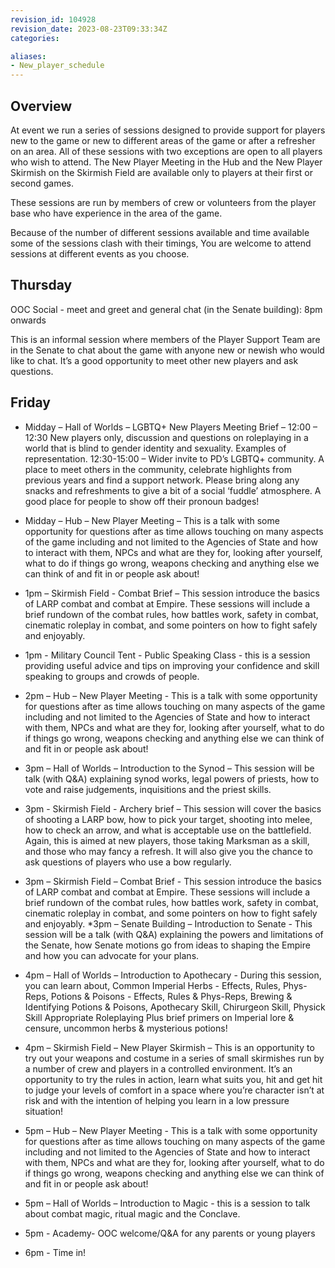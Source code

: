 ```yaml
---
revision_id: 104928
revision_date: 2023-08-23T09:33:34Z
categories:

aliases:
- New_player_schedule
---
```



## Overview
At event we run a series of sessions designed to provide support for players new to the game or new to different areas of the game or after a refresher on an area. All of these sessions with two exceptions are open to all players who wish to attend. The New Player Meeting in the Hub and the New Player Skirmish on the Skirmish Field are available only to players at their first or second games.

These sessions are run by members of crew or volunteers from the player base who have experience in the area of the game.

Because of the number of different sessions available and time available some of the sessions clash with their timings, You are welcome to attend sessions at different events as you choose.

## Thursday
OOC Social - meet and greet and general chat (in the Senate building): 8pm onwards

This is an informal session where members of the Player Support Team are in the Senate to chat about the game with anyone new or newish who would like to chat. It’s a good opportunity to meet other new players and ask questions.

## Friday

* Midday – Hall of Worlds – LGBTQ+ New Players Meeting Brief – 12:00 – 12:30 New players only, discussion and questions on roleplaying in a world that is blind to gender identity and sexuality. Examples of representation. 12:30-15:00 – Wider invite to PD’s LGBTQ+ community.  A place to meet others in the community, celebrate highlights from previous years and find a support network. Please bring along any snacks and refreshments to give a bit of a social ‘fuddle’ atmosphere. A good place for people to show off their pronoun badges!

* Midday – Hub – New Player Meeting – This is a talk with some opportunity for questions after as time allows touching on many aspects of the game including and not limited to the Agencies of State and how to interact with them, NPCs and what are they for, looking after yourself, what to do if things go wrong, weapons checking and anything else we can think of and fit in or people ask about!

* 1pm – Skirmish Field - Combat Brief – This session introduce the basics of LARP combat and combat at Empire. These sessions will include a brief rundown of the combat rules, how battles work, safety in combat, cinematic roleplay in combat, and some pointers on how to fight safely and enjoyably.
* 1pm - Military Council Tent - Public Speaking Class -  this is a session providing useful advice and tips on improving your confidence and skill speaking to groups and crowds of people.

* 2pm – Hub – New Player Meeting  - This is a talk with some opportunity for questions after as time allows touching on many aspects of the game including and not limited to the Agencies of State and how to interact with them, NPCs and what are they for, looking after yourself, what to do if things go wrong, weapons checking and anything else we can think of and fit in or people ask about!

* 3pm – Hall of Worlds – Introduction to the Synod  – This session will be talk (with Q&A) explaining synod works, legal powers of priests, how to vote and raise judgements, inquisitions and the priest skills.
* 3pm - Skirmish Field - Archery brief  – This session will cover the basics of shooting a LARP bow, how to pick your target, shooting into melee, how to check an arrow, and what is acceptable use on the battlefield. Again, this is aimed at new players, those taking Marksman as a skill, and those who may fancy a refresh. It will also give you the chance to ask questions of players who use a bow regularly.
* 3pm – Skirmish Field – Combat Brief  - This session introduce the basics of LARP combat and combat at Empire. These sessions will include a brief rundown of the combat rules, how battles work, safety in combat, cinematic roleplay in combat, and some pointers on how to fight safely and enjoyably.
*3pm – Senate Building – Introduction to Senate - This session will be a talk (with Q&A) explaining the powers and limitations of the Senate, how Senate motions go from ideas to shaping the Empire and how you can advocate for your plans.

* 4pm – Hall of Worlds – Introduction to Apothecary  - During this session, you can learn about, Common Imperial Herbs - Effects, Rules, Phys-Reps, Potions & Poisons - Effects, Rules & Phys-Reps, Brewing & Identifying Potions & Poisons, Apothecary Skill, Chirurgeon Skill, Physick Skill Appropriate Roleplaying Plus brief primers on Imperial lore & censure, uncommon herbs & mysterious potions!
*  4pm – Skirmish Field – New Player Skirmish  – This is an opportunity to try out your weapons and costume in a series of small skirmishes run by a number of crew and players in a controlled environment. It’s an opportunity to try the rules in action, learn what suits you, hit and get hit to judge your levels of comfort in a space where you’re character isn’t at risk and with the intention of helping you learn in a low pressure situation!

*  5pm – Hub – New Player Meeting  - This is a talk with some opportunity for questions after as time allows touching on many aspects of the game including and not limited to the Agencies of State and how to interact with them, NPCs and what are they for, looking after yourself, what to do if things go wrong, weapons checking and anything else we can think of and fit in or people ask about!
*  5pm – Hall of Worlds – Introduction to Magic  -  this is a session to talk about combat magic, ritual magic and the Conclave.
*  5pm - Academy- OOC welcome/Q&A for any parents or young players 

*  6pm - Time in!